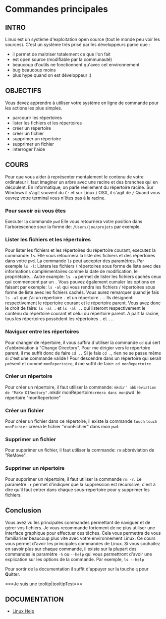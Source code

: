 # Commandes principales

## INTRO

Linux est un système d'exploitation open source (tout le monde peu voir les sources).
C'est un système très prisé par les développeurs parce que :

* il permet de maitriser totalement ce que l'on fait
* est open source (modifiable par la communauté)
* beaucoup d'outils ne fonctionnent qu'avec cet environnement
* bug beaucoup moins
* plus hype quand on est développeur :)

## OBJECTIFS

Vous devez apprendre à utiliser votre système en ligne de commande
pour les actions les plus simples.

* parcourir les répertoires
* lister les fichiers et les répertoires
* créer un répertoire
* créer un fichier
* supprimer un répertoire
* supprimer un fichier
* interroger l'aide

## COURS

Pour que vous aider à représenter mentalement le contenu de votre ordinateur il
faut imaginer un arbre avec une racine et des branches qui en découlent.
En informatique, on parle réellement du répertoire racine. Sur Windows il s'agit souvent
du `C:` et sur Linux / OSX, il s'agit de `/`
Quand vous ouvrez votre terminal vous n'êtes pas à la racine.

### Pour savoir où vous êtes

Executer la commande `pwd`
Elle vous retournera votre position dans l'arborescence sour la forme de:
`/Users/joe/projets` par exemple.

### Lister les fichiers et les répertoires

Pour lister les fichiers et les répertoires du répertoire courant, executez la commande:
`ls`. Elle vous retournera la liste des fichiers et des répertoires dans votre `pwd`.
La commande `ls` peut accepter des paramètres.
Par exemple `ls -l`: Listera les fichiers / répertoires sous forme de liste avec des
informations complémentaires comme la date de modification, le propriétaire...
Autre example: `ls -a` permet de lister les fichiers cachés ceux qui commencent par un `.`
Vous pouvez également cumuler les options en faisant par exemple: `ls -al`
qui vous rendra les fichiers / répertoires sous forme de liste avec les fichiers cachés.
Vous aurez remarquer quand je fais `ls -al` que j'ai un répertoire `.`
et un répertoire `..`. Ils désignent respectivement le répertoire courant et le
répertoire parent.
Vous avez donc le droit de faire: `ls -al .` et `ls -al ..` qui listeront respectivement
le contenu du répertoire courant et celui du répertoire parent.
A part la racine, tous les répertoires possèdent les répertoires `.` et `..`.

### Naviguer entre les répertoires

Pour changer de répertoire, il vous suffira d'utiliser la commande `cd`
qui sert d'abbréviation à "Change Directory".
Pour me dirigier vers le répertoire parent, il me suffit donc de faire `cd ..`
Si je fais `cd .`, rien ne se passe même si c'est une commande valide !
Pour descendre dans un répertoire qui serait présent et nommé `monRepertoire`,
il me suffit de faire: `cd monRepertoire`

### Créer un répertoire

Pour créer un répertoire, il faut utiliser la commande: `mkdir' abbréviation de "MaKe DIRectory".`mkdir monRepertoire`créera dans mon`pwd` le répertoire "monRepertoire"

### Créer un fichier

Pour créer un fichier dans ce répertoire, il existe la commande `touch`
`touch monFichier` créera le fichier "monFichier" dans mon `pwd`.

### Supprimer un fichier

Pour supprimer un fichier, il faut utiliser la commande: `rm` abbréviation de
"ReMove".

### Supprimer un répertoire

Pour supprimer un répertoire, il faut utiliser la commande `rm -r`.
Le paramètre `-r` permet d'indiquer que la suppression est récurssive, c'est à dire
qu'il faut entrer dans chaque sous-repertoire pour y supprimer les fichiers.

## Conclusion

Vous avez vu les principales commandes permettant de naviguer et de gérer vos fichiers.
Je vous recommande fortement de ne plus utiliser une interface graphique
pour effectuer ces tâches. Cela vous permettra de vous familiariser beaucoup plus
vite avec votre environnement Linux.
Ce cours vous permet d'avoir les principales commandes de Linux. Si vous
souhaitez en savoir plus sur chaque commande, il existe sur la plupart des commandes
le paramètre `-h` ou `--help` qui vous permettront d'avoir une explication sur les
options de la commande.
Par exemple, `ls --help`

Pour sortir de la documentation il suffit d'appuyer sur la touche `q`
pour **Q**uitter.

===Je suis une tooltip|tooltipTest===

## DOCUMENTATION

* [Linux Help](https://www.computerhope.com/unix.htm)
